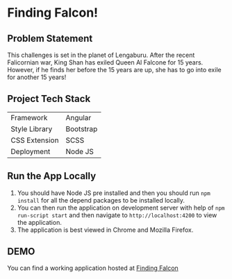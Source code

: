 
# Finding Falcon! 

## Problem Statement

This challenges is set in the planet of Lengaburu. After the recent Falicornian war, King Shan has exiled Queen Al Falcone for 15 years. However, if he finds her before the 15 years are up, she has to go into exile for another 15 years!


## Project Tech Stack 
|  |  |
|--|--|
| Framework | Angular |
|Style Library|Bootstrap |
|CSS Extension| SCSS|
|Deployment |Node JS|

  
## Run the App Locally  

 1. You should have Node JS pre installed and then you should run `npm install` for all the depend packages to be installed locally.
 2. You can then run the application on development server with help of `npm run-script start` and then navigate to `http://localhost:4200` to view the application.
 3. The application is best viewed in Chrome and Mozilla Firefox. 
 
## DEMO
You can find a working application  hosted at [Finding Falcon](https://vishalchaturvedi50.github.io/finding-falcon/)


